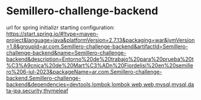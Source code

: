 # Semillero-challenge-backend

url for spring initializr starting configuration:
https://start.spring.io/#!type=maven-project&language=java&platformVersion=2.7.13&packaging=war&jvmVersion=1.8&groupId=ar.com.Semillero-challenge-backend&artifactId=Semillero-challenge-backend&name=Semillero-challenge-backend&description=Entorno%20de%20trabajo%20para%20prueba%20t%C3%A9cnica%20de%20Mart%C3%ADn%20Fiordelisi%20en%20semillero%206-jul-2023&packageName=ar.com.Semillero-challenge-backend.Semillero-challenge-backend&dependencies=devtools,lombok,lombok,web,web,mysql,mysql,data-jpa,security,thymeleaf